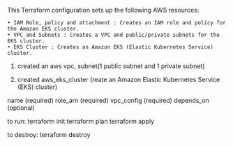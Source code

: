 ﻿

This Terraform configuration sets up the following AWS resources:

    • IAM Role, policy and attachment : Creates an IAM role and policy for the Amazon EKS cluster.
    • VPC and Subnets : Creates a VPC and public/private subnets for the EKS cluster.
    • EKS Cluster : Creates an Amazon EKS (Elastic Kubernetes Service) cluster.
     

1. created an aws vpc, subnet(1 public subnet and 1 private subnet)

2. created aws_eks_cluster (reate an Amazon Elastic Kubernetes Service (EKS) cluster)

  name (required)
  role_arn (required)
  vpc_config (required)
  depends_on (optional)


to run: 
        terraform init
        terraform plan
        terraform apply

to destroy:
           terraform destroy
